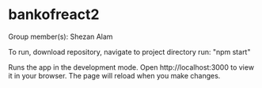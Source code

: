 # bankofreact2

Group member(s): Shezan Alam 
 
 To run, download repository, navigate to project directory run: 
  "npm start" 
  
Runs the app in the development mode.
Open http://localhost:3000 to view it in your browser.
The page will reload when you make changes.

